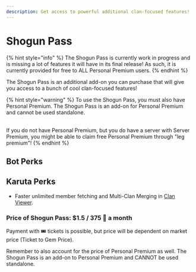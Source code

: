 ```yaml
---
description: Get access to powerful additional clan-focused features!
---
```


# Shogun Pass

{% hint style="info" %}
The Shogun Pass is currently work in progress and is missing a lot of features it will have in its final release! As such, it is currently provided for free to ALL Personal Premium users.
{% endhint %}

The Shogun Pass is an additional add-on you can purchase that will give you access to a bunch of cool clan-focused features!

{% hint style="warning" %}
To use the Shogun Pass, you must also have Personal Premium. The Shogun Pass is an add-on for Personal Premium and cannot be used standalone.

\
If you do not have Personal Premium, but you do have a server with Server Premium, you might be able to claim free Personal Premium through "leg premium"!
{% endhint %}

## Bot Perks



## Karuta Perks

* Faster unlimited member fetching and Multi-Clan Merging in [Clan Viewer](../../karuta-utilities/clan-utilities/clan-viewer.md).

### Price of Shogun Pass: $1.5 / 375 💎 a month <a href="#price-of-server-premium-usd5-1250-a-month" id="price-of-server-premium-usd5-1250-a-month"></a>

Payment with ​🎟 tickets is possible, but price will be dependent on market price (Ticket to Gem Price).

Remember to also account for the price of Personal Premium as well. The Shogun Pass is an add-on to Personal Premium and CANNOT be used standalone.
